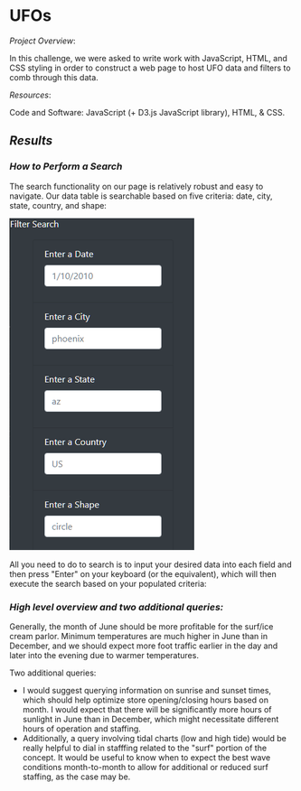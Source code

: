 # UFOs
*Project Overview*:

In this challenge, we were asked to write work with JavaScript, HTML, and CSS styling in order to construct a web page to host UFO data and filters to comb through this data. 

*Resources*:

Code and Software: JavaScript (+ D3.js JavaScript library), HTML, & CSS.

## *Results*

### *How to Perform a Search* 

The search functionality on our page is relatively robust and easy to navigate. Our data table is searchable based on five criteria: date, city, state, country, and shape: 

![Filters](https://github.com/Tozerh/UFOs/blob/main/mod11%20table%20filters.PNG)

All you need to do to search is to input your desired data into each field and then press "Enter" on your keyboard (or the equivalent), which will then execute the search based on your populated criteria:


### *High level overview and two additional queries:*

Generally, the month of June should be more profitable for the surf/ice cream parlor. Minimum temperatures are much higher in June than in December, and we should expect more foot traffic earlier in the day and later into the evening due to warmer temperatures. 

Two additional queries: 
- I would suggest querying information on sunrise and sunset times, which should help optimize store opening/closing hours based on month. I would expect that there will be significantly more hours of sunlight in June than in December, which might necessitate different hours of operation and staffing. 
- Additionally, a query involving tidal charts (low and high tide) would be really helpful to dial in stafffing related to the "surf" portion of the concept. It would be useful to know when to expect the best wave conditions month-to-month to allow for additional or reduced surf staffing, as the case may be. 
